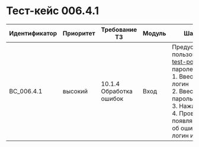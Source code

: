 # Тест-кейс 006.4.1

| Идентификатор | Приоритет | Требование ТЗ            | Модуль | Шаги тест-кейса                                                                                                                                                                                                                                    | Ожидаемый результат                                                                                                                                                                                                                      |
|---------------|-----------|--------------------------|--------|----------------------------------------------------------------------------------------------------------------------------------------------------------------------------------------------------------------------------------------------------|-----------------------------------------------------------------------------------------------------------------------------------------------------------------------------------------------------------------------------------------|
| BC_006.4.1      | высокий   | 10.1.4 Обработка ошибок  | Вход   | Предусловие(существует пользователь с логином test-pochta@mail.ru и паролем Jsiek1325!) <br>1. Ввести правильный логин <br>2. Ввести неправильный пароль. <br>3. Нажать "Вход". <br>4. Проверить, что появляется сообщение об ошибке: "Неверный логин или пароль".  | Если введен неверный пароль при входе, выводится сообщение: "Неверный логин или пароль". |

